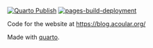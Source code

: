 [![Quarto Publish](https://github.com/acoular/blog2/actions/workflows/publish.yml/badge.svg)](https://github.com/acoular/blog2/actions/workflows/publish.yml)
[![pages-build-deployment](https://github.com/acoular/blog2/actions/workflows/pages/pages-build-deployment/badge.svg)](https://github.com/acoular/blog2/actions/workflows/pages/pages-build-deployment)

Code for the website at https://blog.acoular.org/

Made with [quarto](https://quarto.org).
